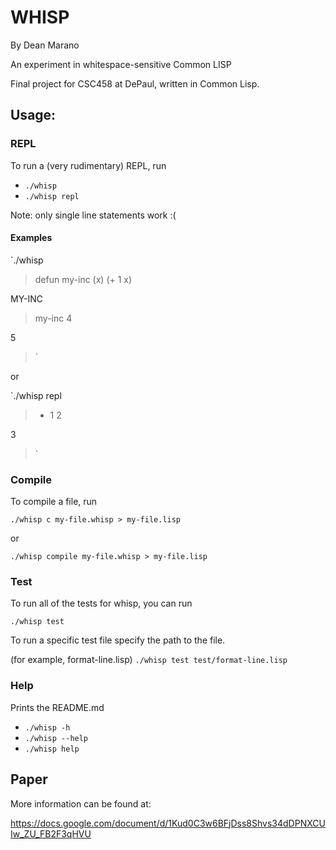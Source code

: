 # WHISP

By Dean Marano

An experiment in whitespace-sensitive Common LISP

Final project for CSC458 at DePaul, written in Common Lisp.


## Usage:

### REPL

To run a (very rudimentary) REPL, run

* `./whisp`
* `./whisp repl`

Note: only single line statements work :(

#### Examples

`./whisp
> defun my-inc (x) (+ 1 x)

MY-INC
>my-inc 4

5
>`

or

`./whisp repl
> + 1 2

3
>`

### Compile

To compile a file, run

`./whisp c my-file.whisp > my-file.lisp`

or

`./whisp compile my-file.whisp > my-file.lisp`

### Test

To run all of the tests for whisp, you can run

`./whisp test`

To run a specific test file specify the path to the file.

(for example, format-line.lisp)
`./whisp test test/format-line.lisp`

### Help

Prints the README.md

* `./whisp -h`
* `./whisp --help`
* `./whisp help`

## Paper

More information can be found at:

https://docs.google.com/document/d/1Kud0C3w6BFjDss8Shvs34dDPNXCUIw_ZU_FB2F3qHVU
